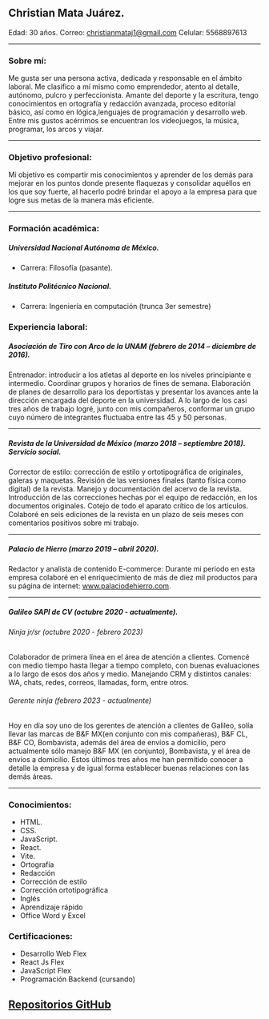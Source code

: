 ## Christian Mata Juárez. 
Edad:  30 años. 
Correo: christianmataj1@gmail.com 
Celular: 5568897613 

------------


### Sobre mí:
Me gusta ser una persona activa, dedicada y responsable en el ámbito laboral. Me clasifico a mí  mismo como emprendedor, atento al detalle, autónomo, pulcro y perfeccionista. Amante del  deporte y la escritura, tengo conocimientos en ortografía y redacción avanzada, proceso editorial  básico, así como en lógica,lenguajes de programación y desarrollo web. Entre mis gustos acérrimos se encuentran los  videojuegos, la música, programar, los arcos y viajar.

------------



### Objetivo profesional: 
Mi objetivo es compartir mis conocimientos y aprender de los demás para mejorar en los puntos  donde presente flaquezas y consolidar aquéllos en los que soy fuerte, al hacerlo podré brindar el  apoyo a la empresa para que logre sus metas de la manera más eficiente.

------------



### Formación académica: 
##### Universidad Nacional Autónoma de México. 
- Carrera: Filosofía (pasante).

##### Instituto Politécnico Nacional.
- Carrera: Ingeniería en computación (trunca 3er semestre)

### Experiencia laboral: 
##### Asociación de Tiro con Arco de la UNAM (febrero de 2014 – diciembre de 2016). 
Entrenador: introducir a los atletas al deporte en los niveles principiante e intermedio. Coordinar  grupos y horarios de fines de semana. Elaboración de planes de  desarrollo para los deportistas y presentar los avances ante la dirección encargada del deporte en la universidad. A lo largo de los casi tres años de trabajo logré, junto con mis compañeros, conformar  un grupo cuyo número de integrantes fluctuaba entre las 45 y 50 personas.

------------


##### Revista de la Universidad de México (marzo 2018 – septiembre 2018). Servicio social. 
Corrector de estilo: corrección de estilo y ortotipográfica de originales, galeras y maquetas. Revisión  de las versiones finales (tanto física como digital) de la revista. Manejo y documentación del acervo  de la revista. Introducción de las correcciones hechas por el equipo de redacción, en los documentos originales. Cotejo de todo el aparato crítico de los artículos. Colaboré en seis ediciones de la revista  en un plazo de seis meses con comentarios positivos sobre mi trabajo. 

------------


##### Palacio de Hierro (marzo 2019 – abril 2020). 
Redactor y analista de contenido E-commerce: Durante mi periodo en esta empresa colaboré en el enriquecimiento de más de diez mil productos para su página de internet: www.palaciodehierro.com. 

------------


##### Galileo SAPI de CV (octubre 2020 - actualmente).
###### Ninja jr/sr (octubre 2020 - febrero 2023)
Colaborador de primera línea en el área de atención a clientes. Comencé con medio tiempo hasta llegar a tiempo completo, con buenas evaluaciones a lo largo de esos dos años y medio. Manejando CRM y distintos canales: WA, chats, redes, correos, llamadas, form, entre otros.
###### Gerente ninja (febrero 2023 - actualmente)
Hoy en día soy uno de los gerentes de atención a clientes de Galileo, solía llevar las marcas de B&F MX(en conjunto con mis compañeras), B&F CL, B&F CO, Bombavista, además del área de envíos a domicilio, pero actualmente sólo manejo B&F MX (en conjunto), Bombavista, y el área de envíos a domicilio. Estos últimos tres años me han permitido conocer a detalle la empresa y de igual forma establecer buenas relaciones con las demás áreas. 

------------


### Conocimientos:


- HTML.
- CSS.
- JavaScript.
- React.
- Vite.
- Ortografía
- Redacción
- Corrección de estilo
- Corrección ortotipográfica
- Inglés
- Aprendizaje rápido
- Office Word y Excel

### Certificaciones: 
- Desarrollo Web Flex
- React Js Flex
- JavaScript Flex
- Programación Backend (cursando) 

## [Repositorios GitHub](https://github.com/Shadowmataj?tab=repositories "Repositorios GitHub")